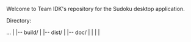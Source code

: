 Welcome to Team IDK's repository for the Sudoku desktop application.

Directory:

...
|
|-- build/
|
|-- dist/
|
|-- doc/
|
|
|
|
